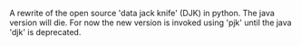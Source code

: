 A rewrite of the open source 'data jack knife' (DJK) in python.  The java version will die.
For now the new version is invoked using 'pjk' until the java 'djk' is deprecated.
